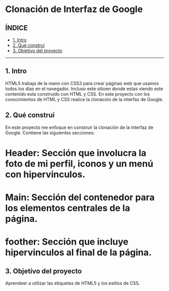 # Clonación de Interfaz de Google

## ÍNDICE

* [1. Intro](https://github.com/EvelynGrijalva/clondegoogleinterfaz/blob/main/README.md#1-intro)
* [2. Qué construí](#)
* [3. Objetivo del proyecto](#)

****

## 1. Intro
HTML5 trabaja de la mano con CSS3 para crear páginas web que usamos todos los días en el navegador. Incluso este sitioen donde estas viendo este contenido esta construido con HTML y CSS.
En este proyecto con los conocimientos de HTML y CSS realice la clonación de la interfaz de Google.

## 2. Qué construí
En este proyecto me enfoque en construir la clonación de la interfaz de Google. Contiene las siguientes secciones:
# **Header**: Sección que involucra la foto de mi perfil, iconos y un menú con hipervinculos.
# **Main**: Sección del contenedor para los elementos centrales de la página.
# **foother**: Sección que incluye hipervinculos al final de la página.

## 3. Objetivo del proyecto
Aprendeer a utilizar las etiquetas de HTML5 y los estilos de CSS.
